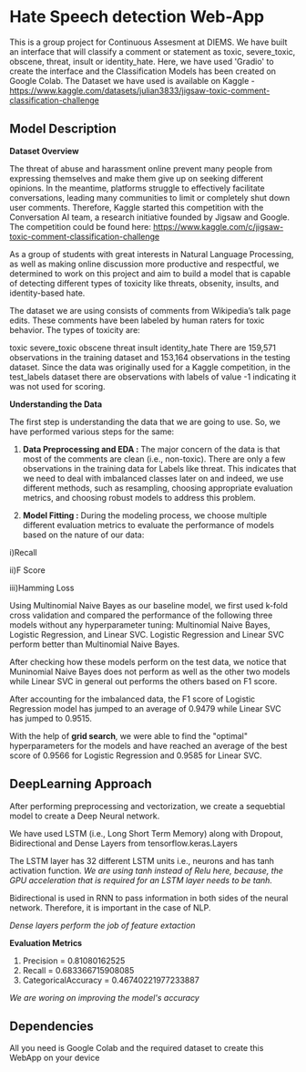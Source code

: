 
# Hate Speech detection Web-App 


This is a group project for Continuous Assesment at DIEMS. We have built an interface that will classify a comment or statement as toxic, severe_toxic, obscene, threat, insult or identity_hate. Here, we have used 'Gradio' to create the interface and the Classification Models has been created on Google Colab. The Dataset we have used is available on Kaggle - https://www.kaggle.com/datasets/julian3833/jigsaw-toxic-comment-classification-challenge



## Model Description

**Dataset Overview**

The threat of abuse and harassment online prevent many people from expressing themselves and make them give up on seeking different opinions. In the meantime, platforms struggle to effectively facilitate conversations, leading many communities to limit or completely shut down user comments. Therefore, Kaggle started this competition with the Conversation AI team, a research initiative founded by Jigsaw and Google. The competition could be found here: https://www.kaggle.com/c/jigsaw-toxic-comment-classification-challenge

As a group of students with great interests in Natural Language Processing, as well as making online discussion more productive and respectful, we determined to work on this project and aim to build a model that is capable of detecting different types of toxicity like threats, obsenity, insults, and identity-based hate.

The dataset we are using consists of comments from Wikipedia’s talk page edits. These comments have been labeled by human raters for toxic behavior. The types of toxicity are:

toxic
severe_toxic
obscene
threat
insult
identity_hate
There are 159,571 observations in the training dataset and 153,164 observations in the testing dataset. Since the data was originally used for a Kaggle competition, in the test_labels dataset there are observations with labels of value -1 indicating it was not used for scoring.


**Understanding the Data**

The first step is understanding the data that we are going to use. So, we have performed various steps for the same:

1) **Data Preprocessing and EDA :**  The major concern of the data is that most of the comments are clean (i.e., non-toxic). There are only a few observations in the training data for Labels like threat. This indicates that we need to deal with imbalanced classes later on and indeed, we use different methods, such as resampling, choosing appropriate evaluation metrics, and choosing robust models to address this problem.

2) **Model Fitting :** During the modeling process, we choose multiple different evaluation metrics to evaluate the performance of models based on the nature of our data:

i)Recall

ii)F Score

iii)Hamming Loss

Using Multinomial Naive Bayes as our baseline model, we first used k-fold cross validation and compared the performance of the following three models without any hyperparameter tuning: Multinomial Naive Bayes, Logistic Regression, and Linear SVC. Logistic Regression and Linear SVC perform better than Multinomial Naive Bayes.

After checking how these models perform on the test data, we notice that Muninomial Naive Bayes does not perform as well as the other two models while Linear SVC in general out performs the others based on F1 score.

After accounting for the imbalanced data, the F1 score of Logistic Regression model has jumped to an average of 0.9479 while Linear SVC has jumped to 0.9515.

With the help of **grid search**, we were able to find the "optimal" hyperparameters for the models and have reached an average of the best score of 0.9566 for Logistic Regression and 0.9585 for Linear SVC.




## DeepLearning Approach


After performing preprocessing and vectorization,
we create a sequebtial model to create a Deep Neural network. 

We have used LSTM (i.e., Long Short Term Memory)
along with Dropout, Bidirectional and Dense Layers from tensorflow.keras.Layers

The LSTM layer has 32 different LSTM units i.e., neurons and has tanh activation function.
*We are using tanh instead of Relu here, because, the GPU acceleration that is required for an LSTM layer needs to be tanh.*

Bidirectional is used in RNN to pass information in both sides of the neural network. Therefore, it is important in the case of NLP.

*Dense layers perform the job of feature extaction*

**Evaluation Metrics**

1) Precision = 0.81080162525 
2) Recall = 0.683366715908085
3) CategoricalAccuracy = 0.46740221977233887

*We are woring on improving the model's accuracy*



## Dependencies

All you need is Google Colab and the required dataset to create this WebApp on your device
